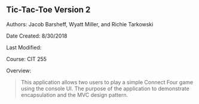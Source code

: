 ﻿## Tic-Tac-Toe Version 2

Authors: Jacob Barsheff, Wyatt Miller, and Richie Tarkowski

Date Created: 8/30/2018

Last Modified:

Course: CIT 255

Overview:

> This application allows two users to play a simple Connect Four game using the console UI. The purpose of the application to demonstrate encapsulation and the MVC design pattern.
